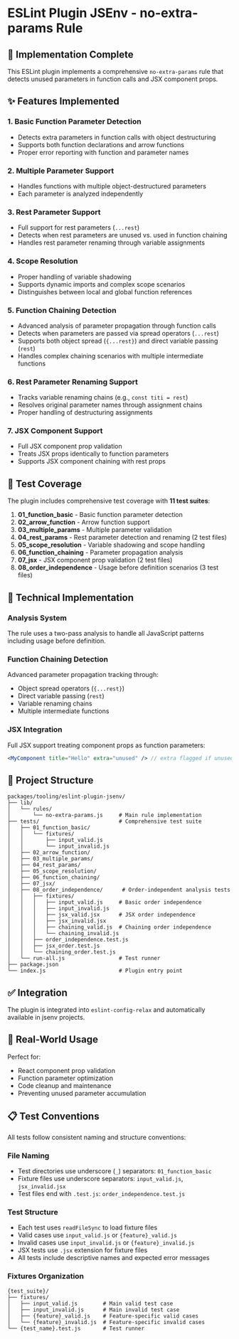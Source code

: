 # ESLint Plugin JSEnv - no-extra-params Rule

## 🎉 Implementation Complete

This ESLint plugin implements a comprehensive `no-extra-params` rule that detects unused parameters in function calls and JSX component props.

## ✨ Features Implemented

### 1. Basic Function Parameter Detection

- Detects extra parameters in function calls with object destructuring
- Supports both function declarations and arrow functions
- Proper error reporting with function and parameter names

### 2. Multiple Parameter Support

- Handles functions with multiple object-destructured parameters
- Each parameter is analyzed independently

### 3. Rest Parameter Support

- Full support for rest parameters (`...rest`)
- Detects when rest parameters are unused vs. used in function chaining
- Handles rest parameter renaming through variable assignments

### 4. Scope Resolution

- Proper handling of variable shadowing
- Supports dynamic imports and complex scope scenarios
- Distinguishes between local and global function references

### 5. Function Chaining Detection

- Advanced analysis of parameter propagation through function calls
- Detects when parameters are passed via spread operators (`...rest`)
- Supports both object spread (`{...rest}`) and direct variable passing (`rest`)
- Handles complex chaining scenarios with multiple intermediate functions

### 6. Rest Parameter Renaming Support

- Tracks variable renaming chains (e.g., `const titi = rest`)
- Resolves original parameter names through assignment chains
- Proper handling of destructuring assignments

### 7. JSX Component Support

- Full JSX component prop validation
- Treats JSX props identically to function parameters
- Supports JSX component chaining with rest props

## 🧪 Test Coverage

The plugin includes comprehensive test coverage with **11 test suites**:

1. **01_function_basic** - Basic function parameter detection
2. **02_arrow_function** - Arrow function support
3. **03_multiple_params** - Multiple parameter validation
4. **04_rest_params** - Rest parameter detection and renaming (2 test files)
5. **05_scope_resolution** - Variable shadowing and scope handling
6. **06_function_chaining** - Parameter propagation analysis
7. **07_jsx** - JSX component prop validation (2 test files)
8. **08_order_independence** - Usage before definition scenarios (3 test files)

## 🚀 Technical Implementation

### Analysis System

The rule uses a two-pass analysis to handle all JavaScript patterns including usage before definition.

### Function Chaining Detection

Advanced parameter propagation tracking through:

- Object spread operators (`{...rest}`)
- Direct variable passing (`rest`)
- Variable renaming chains
- Multiple intermediate functions

### JSX Integration

Full JSX support treating component props as function parameters:

```jsx
<MyComponent title="Hello" extra="unused" /> // extra flagged if unused
```

## 📁 Project Structure

```
packages/tooling/eslint-plugin-jsenv/
├── lib/
│   └── rules/
│       └── no-extra-params.js     # Main rule implementation
├── tests/                         # Comprehensive test suite
│   ├── 01_function_basic/
│   │   └── fixtures/
│   │       ├── input_valid.js
│   │       └── input_invalid.js
│   ├── 02_arrow_function/
│   ├── 03_multiple_params/
│   ├── 04_rest_params/
│   ├── 05_scope_resolution/
│   ├── 06_function_chaining/
│   ├── 07_jsx/
│   ├── 08_order_independence/      # Order-independent analysis tests
│   │   ├── fixtures/
│   │   │   ├── input_valid.js     # Basic order independence
│   │   │   ├── input_invalid.js
│   │   │   ├── jsx_valid.jsx      # JSX order independence
│   │   │   ├── jsx_invalid.jsx
│   │   │   ├── chaining_valid.js  # Chaining order independence
│   │   │   └── chaining_invalid.js
│   │   ├── order_independence.test.js
│   │   ├── jsx_order.test.js
│   │   └── chaining_order.test.js
│   └── run-all.js                 # Test runner
├── package.json
└── index.js                       # Plugin entry point
```

## ✅ Integration

The plugin is integrated into `eslint-config-relax` and automatically available in jsenv projects.

## 🎯 Real-World Usage

Perfect for:

- React component prop validation
- Function parameter optimization
- Code cleanup and maintenance
- Preventing unused parameter accumulation

## 📋 Test Conventions

All tests follow consistent naming and structure conventions:

### File Naming

- Test directories use underscore (`_`) separators: `01_function_basic`
- Fixture files use underscore separators: `input_valid.js`, `jsx_invalid.jsx`
- Test files end with `.test.js`: `order_independence.test.js`

### Test Structure

- Each test uses `readFileSync` to load fixture files
- Valid cases use `input_valid.js` or `{feature}_valid.js`
- Invalid cases use `input_invalid.js` or `{feature}_invalid.js`
- JSX tests use `.jsx` extension for fixture files
- All tests include descriptive names and expected error messages

### Fixtures Organization

```
{test_suite}/
├── fixtures/
│   ├── input_valid.js        # Main valid test case
│   ├── input_invalid.js      # Main invalid test case
│   ├── {feature}_valid.js    # Feature-specific valid cases
│   └── {feature}_invalid.js  # Feature-specific invalid cases
└── {test_name}.test.js       # Test runner
```
